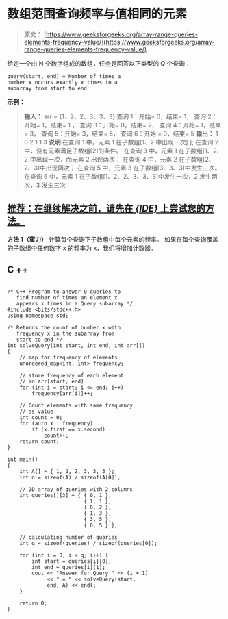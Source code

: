 # 数组范围查询频率与值相同的元素

> 原文： [https://www.geeksforgeeks.org/array-range-queries-elements-frequency-value/](https://www.geeksforgeeks.org/array-range-queries-elements-frequency-value/)

给定一个由 N 个数字组成的数组，任务是回答以下类型的 Q 个查询：

```
query(start, end) = Number of times a 
number x occurs exactly x times in a 
subarray from start to end

```

**示例：**

> **输入：** arr = {1、2、2、3、3、3}
> 查询 1：开始= 0，结束= 1，
> 查询 2：开始= 1，结束= 1 ，
> 查询 3：开始= 0，结束= 2，
> 查询 4：开始= 1，结束= 3，
> 查询 5：开始= 3，结束= 5，
> 查询 6：开始 = 0，结束= 5
> **输出：** 1 0 2 1 1 3
> **说明**
> 在查询 1 中，元素 1 在子数组[1、2 中出现一次] ];
> 在查询 2 中，没有元素满足子数组[2]的条件。
> 在查询 3 中，元素 1 在子数组[1、2、2]中出现一次，而元素 2 出现两次；
> 在查询 4 中，元素 2 在子数组[2、2、3]中出现两次；
> 在查询 5 中，元素 3 在子数组[3、3、3]中发生三次。
> 在查询 6 中，元素 1 在子数组[1、2、2、3、3、3]中发生一次，2 发生两次，3 发生三次

## [推荐：在继续解决之前，请先在 ***<u>{IDE}</u>*** 上尝试您的方法。](https://ide.geeksforgeeks.org/)

**方法 1（蛮力）**
计算每个查询下子数组中每个元素的频率。 如果在每个查询覆盖的子数组中任何数字 x 的频率为 x，我们将增加计数器。

## C ++

```

/* C++ Program to answer Q queries to  
   find number of times an element x  
   appears x times in a Query subarray */
#include <bits/stdc++.h> 
using namespace std; 

/* Returns the count of number x with 
   frequency x in the subarray from  
   start to end */
int solveQuery(int start, int end, int arr[]) 
{ 
    // map for frequency of elements 
    unordered_map<int, int> frequency; 

    // store frequency of each element  
    // in arr[start; end] 
    for (int i = start; i <= end; i++)  
        frequency[arr[i]]++;     

    // Count elements with same frequency 
    // as value 
    int count = 0; 
    for (auto x : frequency)  
        if (x.first == x.second)  
            count++;     
    return count; 
} 

int main() 
{ 
    int A[] = { 1, 2, 2, 3, 3, 3 }; 
    int n = sizeof(A) / sizeof(A[0]); 

    // 2D array of queries with 2 columns 
    int queries[][3] = { { 0, 1 }, 
                         { 1, 1 }, 
                         { 0, 2 }, 
                         { 1, 3 }, 
                         { 3, 5 }, 
                         { 0, 5 } }; 

    // calculating number of queries 
    int q = sizeof(queries) / sizeof(queries[0]); 

    for (int i = 0; i < q; i++) { 
        int start = queries[i][0]; 
        int end = queries[i][1]; 
        cout << "Answer for Query " << (i + 1) 
             << " = " << solveQuery(start, 
             end, A) << endl; 
    } 

    return 0; 
} 

```